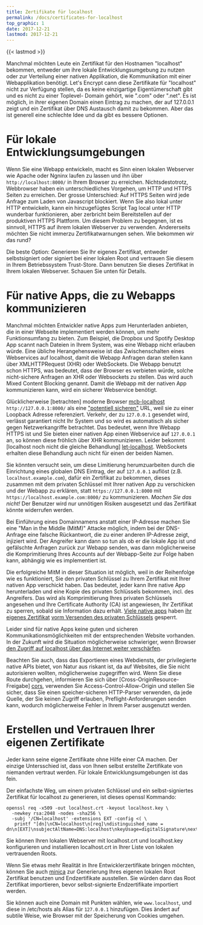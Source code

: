 ```yaml
---
title: Zertifikate für localhost
permalink: /docs/certificates-for-localhost
top_graphic: 1
date: 2017-12-21
lastmod: 2017-12-21
---
```


{{< lastmod >}}

Manchmal möchten Leute ein Zertifikat für den Hostnamen "localhost" bekommen, 
entweder um ihre lokale Entwicklungsumgebung zu nutzen oder zur Verteilung einer
nativen Applikation, die Kommunikation mit einer Webapplikation benötigt.
Let's Encrypt cann diese Zertifikate für "localhost" nicht zur Verfügung stellen,
da es keine einzigartige Eigentümerschaft gibt und es nicht zu einer Toplevel-
Domain gehört, wie ".com" oder ".net". Es ist möglich, in ihrer eigenen Domain
einen Eintrag zu machen, der auf 127.0.0.1 zeigt und ein Zertifikat über
DNS Austausch damit zu bekommen. Aber das ist generell eine schlechte Idee und
da gibt es bessere Optionen.

# Für lokale Entwicklungsumgebungen

Wenn Sie eine Webapp entwickeln, macht es Sinn einen lokalen Webserver wie
Apache oder Ngninx laufen zu lassen und ihn über `http://localhost:8000/` in
Ihrem Browser zu erreichen. Nichtsdestotrotz, Webbrowser haben ein
unterschiedliches Vorgehen, um HTTP und HTTPS Seiten zu erreichen.
Der grosse Unterschied: Auf HTTPS Seiten wird jede Anfrage zum Laden von
Javascript blockiert. Wenn Sie also lokal unter HTTP entwickeln, kann ein
hinzugefügtes Script Tag local unter HTTP wunderbar funktionieren, aber zerbricht
beim Bereitstellen auf der produktiven HTTPS Plattform. Um diesem Problem
zu begegnen, ist es sinnvoll, HTTPS auf ihrem lokalen Webserver zu verwenden.
Andererseits möchten Sie nicht immerzu Zertifikatwarnungen sehen. Wie
bekommen wir das rund?

Die beste Option: Generieren Sie Ihr eigenes Zertifikat, entweder
selbstsigniert oder signiert bei einer lokalen Root und vertrauen Sie
diesem in Ihrem Betriebssystem Trust-Store. Dann benutzen Sie dieses
Zertifikat in Ihrem lokalen Webserver. Schauen Sie unten für Details.

# Für native Apps, die zu Webapps kommunizieren

Manchmal möchten Entwickler native Apps zum Herunterladen anbieten,
die in einer Webseite implementiert werden können, um mehr Funktionsumfang
zu bieten. Zum Beispiel, die Dropbox und Spotify Desktop App scannt nach
Dateien in Ihrem System, was eine Webapp nicht erlauben würde.
Eine übliche Herangehensweise ist das Zwischenschalten eines Webservices
auf localhost, damit die Webapp Anfragen daran stellen kann über
XMLHTTPRequest (XHR) oder WebSockets. Die Webapp benutzt schon HTTPS,
was bedeutet, dass der Browser es verbieten würde, solche nicht-sichere
Anfragen an XHR oder Websockets zu stellen. Das wird auch Mixed Content
Blocking genannt. Damit die Webapp mit der nativen App kommunizieren kann,
wird ein sicherer Webservice benötigt.

Glücklicherweise [betrachten] moderne Browser [mcb-localhost] `http://127.0.0.1:8000/`
als eine ["potentiell sicheren"][secure-contexts] URL,
weil sie zu einer Loopback Adresse referenziert. Verkehr, der zu `127.0.0.1`
gesendet wird, verlässt garantiert nicht Ihr System und so wird es
automatisch als sicher gegen Netzwerkangriffe betrachtet.
Das bedeutet, wenn Ihre Webapp HTTPS ist und Sie bieten einer nativen
App einen Webservice auf `127.0.0.1` an, so können diese fröhlich über
XHR kommunizieren.
Leider bekommt [localhost noch nicht die gleiche Behandlung] [let-localhost].
WebSockets erhalten diese Behandlung auch nicht für einen der beiden Namen.

Sie könnten versucht sein, um diese Limitierung herumzuarbeiten durch
die Einrichtung eines globalen DNS Eintrag, der auf `127.0.0.1` auflöst
(z.B. `localhost.example.com`), dafür ein Zertifikat zu bekommen, dieses
zusammen mit dem privaten Schlüssel mit Ihrer nativen App zu verschicken
und der Webapp zu erklären, statt `https://127.0.0.1:8000` mit
`https://localhost.example.com:8000/` zu kommunizieren.
*Machen Sie das nicht!* Der Benutzer wird nur unnötigen Risiken ausgesetzt
und das Zertifikat könnte widerrufen werden.

Bei Einführung eines Domainnamens anstatt einer IP-Adresse machen Sie eine
"Man in the Middle (MitM)" Attacke möglich, indem bei der DNS-Anfrage
eine falsche Rückantwort, die zu einer anderen IP-Adresse zeigt, injiziert wird.
Der Angreifer kann dann so tun als ob er die lokale App ist und gefälschte
Anfragen zurück zur Webapp senden, was dann möglicherweise die Komprimitierung
Ihres Accounts auf der Webapp-Seite zur Folge haben kann, abhängig wie
es implementiert ist.

Die erfolgreiche MitM in dieser Situation ist möglich, weil in der Reihenfolge
wie es funktioniert, Sie den privaten Schlüssel zu Ihrem Zertifikat mit Ihrer
nativen App verschickt haben.
Das bedeutet, jeder kann Ihre native App herunterladen und eine Kopie des
privaten Schlüssels bekommen, incl. des Angreifers. Das wird als Komprimitierung
Ihres privaten Schlüssels angesehen und Ihre Certificate Authority (CA) ist
angewiesen, Ihr Zertifikat zu sperren, sobald sie Information dazu erhält.
[Viele native apps][mdsp1] haben [ihr eigenes Zertifikat][mdsp2] [vorm Versenden
des privaten Schlüssels][mdsp3] gesperrt.

Leider sind für native Apps keine guten und sicheren Kommunikationsmöglichkeiten
mit der entsprechenden Website vorhanden. In der Zukunft wird die Situation
möglicherweise schwieriger, wenn Browser [den Zugriff auf localhost über das
Internet weiter verschärfen][tighten-access].

Beachten Sie auch, dass das Exportieren eines Webdiensts, der privilegierte
native APIs bietet, von Natur aus riskant ist, da auf Websites, die Sie nicht
autorisieren wollten, möglicherweise zugegriffen wird. Wenn Sie diese Route
durchgehen, informieren Sie sich über [Cross-OriginResource-Freigabe] [cors],
verwenden Sie Access-Control-Allow-Origin und stellen Sie sicher, dass Sie
einen speicher-sicheren HTTP-Parser verwenden, da jede Quelle, der Sie
keinen Zugriff erlauben, Preflight-Anforderungen senden kann, wodurch
möglicherweise Fehler in Ihrem Parser ausgenutzt werden.

# Erstellen und Vertrauen Ihrer eigenen Zertifikate

Jeder kann seine eigene Zertifikate ohne Hilfe einer CA machen. Der einzige
Untersschied ist, dass von Ihnen selbst erstellte Zertifikate von niemanden
vertraut werden. Für lokale Entwicklungsumgebungen ist das fein.

Der einfachste Weg, um einem privaten Schlüssel und ein selbst-signiertes
Zertifikat für localhost zu generieren, ist dieses openssl Kommando:

    openssl req -x509 -out localhost.crt -keyout localhost.key \
      -newkey rsa:2048 -nodes -sha256 \
      -subj '/CN=localhost' -extensions EXT -config <( \
       printf "[dn]\nCN=localhost\n[req]\ndistinguished_name = dn\n[EXT]\nsubjectAltName=DNS:localhost\nkeyUsage=digitalSignature\nextendedKeyUsage=serverAuth")

Sie können Ihren lokalen Webserver mit localhost.crt und
localhost.key konfigurieren und installieren localhost.crt in Ihrer Liste
von lokalen vertrauenden Roots.

Wenn Sie etwas mehr Realität in Ihre Entwicklerzertifikate bringen möchten,
können Sie auch [minica][minica] zur Generierung Ihres eigenen lokalen Root
Zertifikat benutzen und Endzertifikate ausstellen. Sie würden dann das Root
Zertifikat importieren, bevor selbst-signierte Endzertifikate importiert
werden.

Sie können auch eine Domain mit Punkten wählen, wie `www.localhost`, und
diese in /etc/hosts als Alias für `127.0.0.1` hinzufügen. Dies ändert auf subtile
Weise, wie Browser mit der Speicherung von Cookies umgehen.

[mcb-localhost]: https://bugs.chromium.org/p/chromium/issues/detail?id=607878
[secure-contexts]: https://www.w3.org/TR/secure-contexts/#is-origin-trustworthy
[let-localhost]: https://tools.ietf.org/html/draft-ietf-dnsop-let-localhost-be-localhost-02
[mdsp1]: https://groups.google.com/d/msg/mozilla.dev.security.policy/eV89JXcsBC0/wsj5zpbbAQAJ
[mdsp2]: https://groups.google.com/d/msg/mozilla.dev.security.policy/T6emeoE-lCU/-k-A2dEdAQAJ
[mdsp3]: https://groups.google.com/d/msg/mozilla.dev.security.policy/pk039T_wPrI/tGnFDFTnCQAJ
[tighten-access]: https://bugs.chromium.org/p/chromium/issues/detail?id=378566
[minica]: https://github.com/jsha/minica
[cors]: https://developer.mozilla.org/en-US/docs/Web/HTTP/CORS
